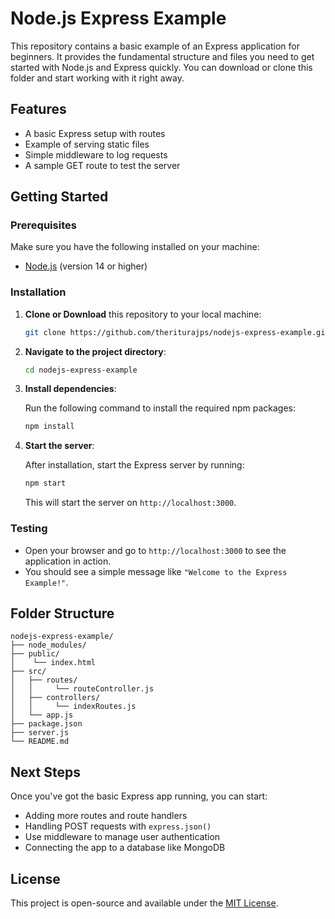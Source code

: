 # Node.js Express Example

This repository contains a basic example of an Express application for beginners. It provides the fundamental structure and files you need to get started with Node.js and Express quickly. You can download or clone this folder and start working with it right away.

## Features
- A basic Express setup with routes
- Example of serving static files
- Simple middleware to log requests
- A sample GET route to test the server

## Getting Started

### Prerequisites
Make sure you have the following installed on your machine:
- [Node.js](https://nodejs.org/en/) (version 14 or higher)

### Installation

1. **Clone or Download** this repository to your local machine:

   ```bash
   git clone https://github.com/theriturajps/nodejs-express-example.git
   ```

2. **Navigate to the project directory**:

   ```bash
   cd nodejs-express-example
   ```

3. **Install dependencies**:

   Run the following command to install the required npm packages:

   ```bash
   npm install
   ```

4. **Start the server**:

   After installation, start the Express server by running:

   ```bash
   npm start
   ```

   This will start the server on `http://localhost:3000`.

### Testing

- Open your browser and go to `http://localhost:3000` to see the application in action.
- You should see a simple message like `"Welcome to the Express Example!"`.

## Folder Structure

```
nodejs-express-example/
├── node_modules/   
├── public/      
│	 └── index.html
├── src/
│	├── routes/     
│	│	  └── routeController.js
│	├── controllers/
│	│	  └── indexRoutes.js
│	└── app.js          
├── package.json   
├── server.js 
└── README.md       
```

## Next Steps

Once you've got the basic Express app running, you can start:

- Adding more routes and route handlers
- Handling POST requests with `express.json()`
- Use middleware to manage user authentication
- Connecting the app to a database like MongoDB

## License

This project is open-source and available under the [MIT License](LICENSE).